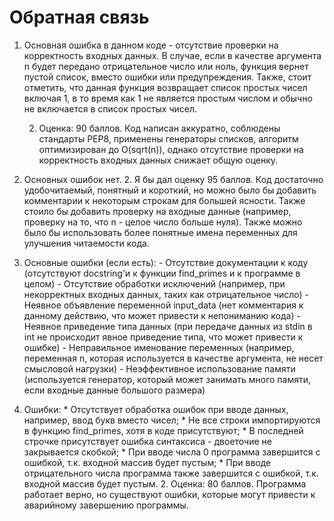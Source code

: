 # Обратная связь  

1. Основная ошибка в данном коде - отсутствие проверки на корректность входных данных. В случае, если в качестве аргумента 
    n будет передано отрицательное число или ноль, функция вернет пустой список, вместо ошибки или предупреждения.
    Также, стоит отметить, что данная функция возвращает список простых чисел включая 1, в то время как 1 не является простым числом 
    и обычно не включается в список простых чисел.
    
    2. Оценка: 90 баллов. Код написан аккуратно, соблюдены стандарты PEP8, применены генераторы списков, алгоритм оптимизирован 
    до O(sqrt(n)), однако отсутствие проверки на корректность входных данных снижает общую оценку.

1. Основных ошибок нет.
    2. Я бы дал оценку 95 баллов. Код достаточно удобочитаемый, понятный и короткий, но можно было бы добавить комментарии к некоторым строкам для большей ясности. Также стоило бы добавить проверку на входные данные (например, проверку на то, что n - целое число больше нуля). Также можно было бы использовать более понятные имена переменных для улучшения читаемости кода.



1. Основные ошибки (если есть):
        - Отсутствие документации к коду (отсутствуют docstring'и к функции find_primes и  к программе в целом)
        - Отсутствие обработки исключений (например, при некорректных входных данных, таких как отрицательное число)
        - Неявное объявление переменной input_data (нет комментария к данному действию, что может привести к непониманию кода)
        - Неявное приведение типа данных (при передаче данных из stdin в int не происходит явное приведение типа, что может привести к ошибке)
        - Неправильное именование переменных (например, переменная n, которая используется в качестве аргумента, не несет смысловой нагрузки)
        - Неэффективное использование памяти (используется генератор, который может занимать много памяти, если входные данные большого размера)

1. Ошибки:
         * Отсутствует обработка ошибок при вводе данных, например, ввод букв вместо чисел;
         * Не все строки импортируются в функцию find_primes, хотя в коде присутствуют;
         * В последней строчке присутствует ошибка синтаксиса - двоеточие не закрывается скобкой;
         * При вводе числа 0 программа завершится с ошибкой, т.к. входной массив будет пустым;
         * При вводе отрицательного числа программа также завершится с ошибкой, т.к. входной массив будет пустым.
    2. Оценка: 80 баллов. Программа работает верно, но существуют ошибки, которые могут привести к аварийному завершению программы.

